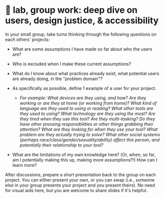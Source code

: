 # 🤖 lab, group work: deep dive on users, design justice, & accessibility

In your small group, take turns thinking through the following questions on each others' projects:

- What are some assumptions I have made so far about who the users are?
- Who is excluded when I make these current assumptions?
- What do I know about what practices already exist, what potential users are already doing, in the "problem domain"?
- As specifically as possible, define 1 example of a user for your project.

  - _For example: What devices are they using, and how? Are they working or are they at home (or working from home)? What kind of language are they used to using or reading? What other tools are they used to using? What technology are they using the most? Are they tired when they use this tool? Are they multi-tasking? Do they have other pressing responsibilities or other things grabbing their attention? What are they looking for when they use your tool? What problem are they actually trying to solve? What other social systems (perhaps race/class/gender/sexuality/ability) affect this person, and potentially their relationship to your tool?_ 
- What are the limitations of my own knowledge here? (Or, when, so far, am I potentially making this up, making more assumptions?!) How can I learn more?

After discussions, prepare a short presentation back to the group on each project. You can either present your own, or you can swap (i.e., someone else in your group presents your project and you present theirs). No need for visual aids here, but you are welcome to share slides if it's helpful. 

